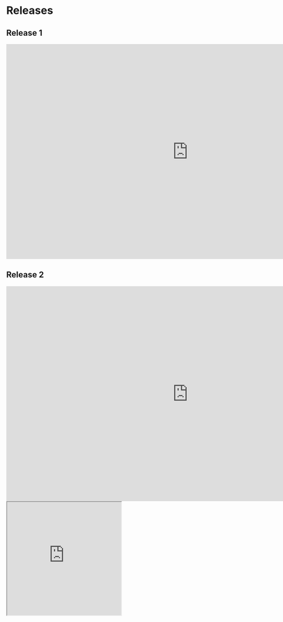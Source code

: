 # Releases

## Release 1
<iframe src="https://docs.google.com/presentation/d/e/2PACX-1vSgoUeuVaAaWE6GDbSGe_Qg5xt5kQk2p-FsDh9c0r41M_uqV8xHJZHSIg6knI5iCfvgjImNcwuPZ5W1/embed?start=false&loop=false&delayms=3000" frameborder="0" width="960" height="569" allowfullscreen="true" mozallowfullscreen="true" webkitallowfullscreen="true"></iframe>

## Release 2
<iframe src="https://docs.google.com/presentation/d/e/2PACX-1vSYXS9mj-2f9-HeGR0s3vXlnuxR9GXfUGsGTEokGaxzAql3eWmw46tawL_jRgKMFTGt2H7LF8C5Aua9/embed?start=false&loop=false&delayms=3000" frameborder="0" width="960" height="569" allowfullscreen="true" mozallowfullscreen="true" webkitallowfullscreen="true"></iframe>

<iframe src="https://www.questmark.com.br/forms/postar/5ddf1685e36e5100134f8fb6" height="300px" width="60%"></iframe>